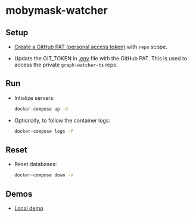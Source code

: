 # mobymask-watcher

## Setup

* [Create a GitHub PAT (personal access token)](https://docs.github.com/en/authentication/keeping-your-account-and-data-secure/creating-a-personal-access-token#creating-a-token) with `repo` scope.

* Update the GIT_TOKEN in [.env](./.env) file with the GitHub PAT. This is used to access the private `graph-watcher-ts` repo.

## Run

* Intialize servers:

  ```bash
  docker-compose up -d
  ```

* Optionally, to follow the container logs:

  ```bash
  docker-compose logs -f
  ```

## Reset

* Reset databases:

  ```bash
  docker-compose down -v
  ```

## Demos

* [Local demo](./demo/local.md)
